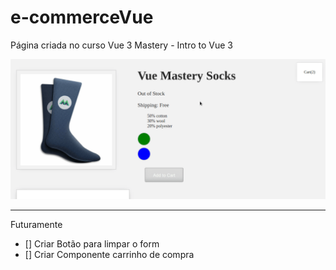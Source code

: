 # e-commerceVue

Página criada no curso Vue 3 Mastery - Intro to Vue 3

<img src = "https://github.com/igorgbr/e-commerceVue/blob/main/vueTemplate.gif?raw=true">


-------------------
Futuramente
- [] Criar Botão para limpar o form
- [] Criar Componente carrinho de compra
